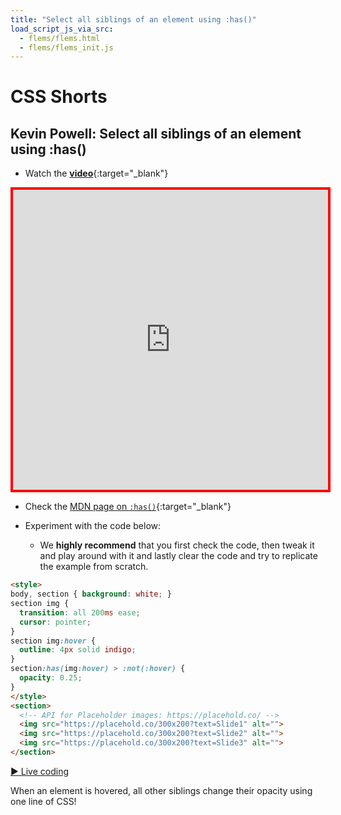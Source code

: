 ```yaml
---
title: "Select all siblings of an element using :has()" 
load_script_js_via_src:
  - flems/flems.html
  - flems/flems_init.js
---
```


# CSS Shorts

## Kevin Powell: Select all siblings of an element using :has()

- Watch the [**video**](https://www.youtube.com/shorts/Ue3VUsZwAJ0){:target="_blank"}

<iframe width="100%" height="480" src="https://www.youtube.com/embed/Ue3VUsZwAJ0" title="YouTube video player" frameborder="0" allow="accelerometer; autoplay; clipboard-write; encrypted-media; gyroscope; picture-in-picture; web-share" allowfullscreen style="border: 4px solid red;"></iframe>

- Check the [MDN page on `:has()`](https://developer.mozilla.org/en-US/docs/Web/CSS/:has){:target="_blank"}

- Experiment with the code below:
  - We **highly recommend** that you first check the code, then tweak it and play around with it and lastly clear the code and try to replicate the example from scratch.

```html
<style>
body, section { background: white; }
section img {
  transition: all 200ms ease;
  cursor: pointer;
}
section img:hover {
  outline: 4px solid indigo;
}
section:has(img:hover) > :not(:hover) {
  opacity: 0.25;
}
</style>
<section>
  <!-- API for Placeholder images: https://placehold.co/ -->
  <img src="https://placehold.co/300x200?text=Slide1" alt="">
  <img src="https://placehold.co/300x200?text=Slide2" alt="">
  <img src="https://placehold.co/300x200?text=Slide3" alt="">
</section>
```

[&#9658; Live coding](#flems-enable)

When an element is hovered, all other siblings change their opacity using one line of CSS!
